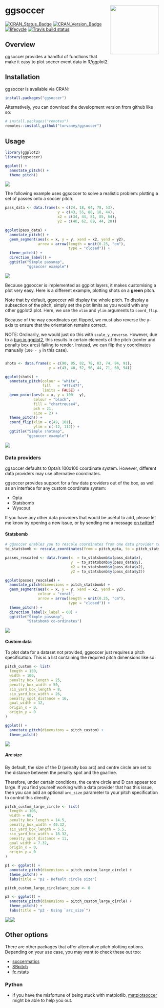 
<!-- README.md is generated from README.Rmd. Please edit that file -->

# ggsoccer <img src="man/figures/logo.png" width="160px" align="right" />

[![CRAN\_Status\_Badge](http://www.r-pkg.org/badges/version/ggsoccer)](https://cran.r-project.org/package=ggsoccer)
[![CRAN\_Version\_Badge](https://cranlogs.r-pkg.org/badges/ggsoccer?color=ff69b4)](https://cran.r-project.org/package=ggsoccer)
[![lifecycle](https://img.shields.io/badge/lifecycle-stable-brightgreen.svg)](https://www.tidyverse.org/lifecycle/#stable)
[![Travis build
status](https://travis-ci.org/Torvaney/ggsoccer.svg?branch=master)](https://travis-ci.org/Torvaney/ggsoccer)

## Overview

ggsoccer provides a handful of functions that make it easy to plot
soccer event data in R/ggplot2.

## Installation

ggsoccer is available via CRAN:

``` r
install.packages("ggsoccer")
```

Alternatively, you can download the development version from github like
so:

``` r
# install.packages("remotes")
remotes::install_github("torvaney/ggsoccer")
```

## Usage

``` r
library(ggplot2)
library(ggsoccer)

ggplot() +
  annotate_pitch() +
  theme_pitch()
```

![](man/figures/README-example_blank-1.png)<!-- -->

The following example uses ggsoccer to solve a realistic problem:
plotting a set of passes onto a soccer pitch.

``` r
pass_data <- data.frame(x = c(24, 18, 64, 78, 53),
                        y = c(43, 55, 88, 18, 44),
                        x2 = c(34, 44, 81, 85, 64),
                        y2 = c(40, 62, 89, 44, 28))

ggplot(pass_data) +
  annotate_pitch() +
  geom_segment(aes(x = x, y = y, xend = x2, yend = y2),
               arrow = arrow(length = unit(0.25, "cm"),
                             type = "closed")) +
  theme_pitch() +
  direction_label() +
  ggtitle("Simple passmap", 
          "ggsoccer example")
```

![](man/figures/README-example_passes-1.png)<!-- -->

Because ggsoccer is implemented as ggplot layers, it makes customising a
plot very easy. Here is a different example, plotting shots on a
**green** pitch.

Note that by default, ggsoccer will display the whole pitch. To display
a subsection of the pitch, simply set the plot limits as you would with
any other ggplot2 plot. Here, we use the `xlim` and `ylim` arguments to
`coord_flip`.

Because of the way coordinates get flipped, we must also reverse the
y-axis to ensure that the orientation remains correct.

NOTE: Ordinarily, we would just do this with `scale_y_reverse`. However,
due to a [bug in
ggplot2](https://github.com/tidyverse/ggplot2/issues/3120), this results
in certain elements of the pitch (center and penalty box arcs) failing
to render. Instead, we can flip the y coordinates manually (`100 - y` in
this case).

``` r

shots <- data.frame(x = c(90, 85, 82, 78, 83, 74, 94, 91),
                    y = c(43, 40, 52, 56, 44, 71, 60, 54))

ggplot(shots) +
  annotate_pitch(colour = "white",
                 fill   = "#7fc47f",
                 limits = FALSE) +
  geom_point(aes(x = x, y = 100 - y),
             colour = "black", 
             fill = "chartreuse4", 
             pch = 21,
             size = 2) +
  theme_pitch() +
  coord_flip(xlim = c(49, 101),
             ylim = c(-12, 112)) +
  ggtitle("Simple shotmap",
          "ggsoccer example")
```

![](man/figures/README-example_shots-1.png)<!-- -->

### Data providers

ggsoccer defaults to Opta’s 100x100 coordinate system. However,
different data providers may use alternative coordinates.

ggsoccer provides support for a few data providers out of the box, as
well as an interface for any custom coordinate system:

  - Opta
  - Statsbomb
  - Wyscout

If you have any other data providers that would be useful to add, please
let me know by opening a new issue, or by sending me a message [on
twitter](https://twitter.com/torvaney)\!

#### Statsbomb

``` r
# ggsoccer enables you to rescale coordinates from one data provider to another, too
to_statsbomb <- rescale_coordinates(from = pitch_opta, to = pitch_statsbomb)

passes_rescaled <- data.frame(x  = to_statsbomb$x(pass_data$x),
                              y  = to_statsbomb$y(pass_data$y),
                              x2 = to_statsbomb$x(pass_data$x2),
                              y2 = to_statsbomb$y(pass_data$y2))

ggplot(passes_rescaled) +
  annotate_pitch(dimensions = pitch_statsbomb) +
  geom_segment(aes(x = x, y = y, xend = x2, yend = y2),
               colour = "coral",
               arrow = arrow(length = unit(0.25, "cm"),
                             type = "closed")) +
  theme_pitch() +
  direction_label(x_label = 60) +
  ggtitle("Simple passmap", 
          "Statsbomb co-ordinates")
```

![](man/figures/README-example_passes_sb-1.png)<!-- -->

#### Custom data

To plot data for a dataset not provided, ggsoccer just requires a pitch
specification. This is a list containing the required pitch dimensions
like so:

``` r
pitch_custom <- list(
  length = 150,
  width = 100,
  penalty_box_length = 25,
  penalty_box_width = 50,
  six_yard_box_length = 8,
  six_yard_box_width = 26,
  penalty_spot_distance = 16,
  goal_width = 12,
  origin_x = 0,
  origin_y = 0
)

ggplot() +
  annotate_pitch(dimensions = pitch_custom) +
  theme_pitch()
```

![](man/figures/README-example_custom-1.png)<!-- -->

##### Arc size

By default, the size of the D (penalty box arc) and centre circle are
set to the distance between the penalty spot and the goalline.

Therefore, under certain conditions, the centre circle and D can appear
too large. If you find yourself working with a data provider that has
this issue, then you can add an optional `arc_size` parameter to your
pitch specification to control this directly.

``` r
pitch_custom_large_circle <- list(
  length = 106,
  width = 68,
  penalty_box_length = 14.5,
  penalty_box_width = 40.32,
  six_yard_box_length = 5.5,
  six_yard_box_width = 18.32,
  penalty_spot_distance = 11,
  goal_width = 7.32,
  origin_x = 0,
  origin_y = 0
)

p1 <- ggplot() +
  annotate_pitch(dimensions = pitch_custom_large_circle) +
  theme_pitch() +
  labs(title = "p1 - Default circle size")

pitch_custom_large_circle$arc_size <- 8

p2 <- ggplot() +
  annotate_pitch(dimensions = pitch_custom_large_circle) +
  theme_pitch() +
  labs(title = "p2 - Using `arc_size`")
```

![](man/figures/README-unnamed-chunk-4-1.png)<!-- -->![](man/figures/README-unnamed-chunk-4-2.png)<!-- -->

## Other options

There are other packages that offer alternative pitch plotting options.
Depending on your use case, you may want to check these out too:

  - [soccermatics](https://github.com/JoGall/soccermatics)
  - [SBpitch](https://github.com/FCrSTATS/SBpitch)
  - [fc.rstats](https://github.com/FCrSTATS/fc.rstats)

### Python

  - If you have the misfortune of being stuck with matplotlib,
    [matplotsoccer](https://github.com/TomDecroos/matplotsoccer) might
    be able to help you out.
